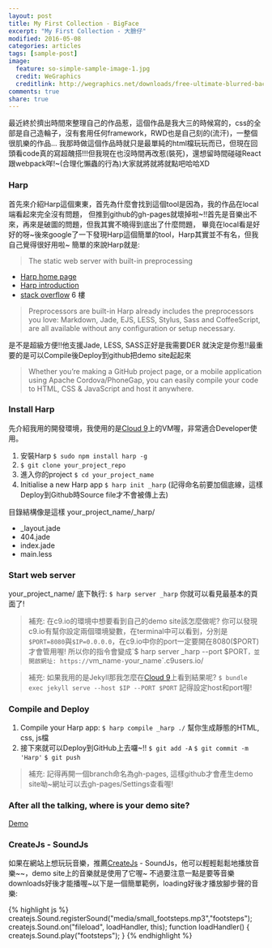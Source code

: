 ```yaml
---
layout: post
title: My First Collection - BigFace
excerpt: "My First Collection - 大臉仔"
modified: 2016-05-08
categories: articles
tags: [sample-post]
image:
  feature: so-simple-sample-image-1.jpg
  credit: WeGraphics
  creditlink: http://wegraphics.net/downloads/free-ultimate-blurred-background-pack/
comments: true
share: true
---
```


最近終於擠出時間來整理自己的作品惹，這個作品是我大三的時候寫的，css的全部是自己造輪子，沒有套用任何framework，RWD也是自己刻的(流汗)，一整個很肌樂的作品...
我那時做這個作品時就只是最單純的html檔玩玩而已，但現在回頭看code真的寫超醜搭!!!但我現在也沒時間再改惹(裝死)，還想留時間碰碰React跟webpack咩!~(合理化懶蟲的行為)大家就將就將就點吧哈哈XD

### Harp

首先來介紹Harp這個東東，首先為什麼會找到這個tool是因為，我的作品在local端看起來完全沒有問題，
但推到github的gh-pages就壞掉啦~!!首先是音樂出不來，再來是破圖的問題，但我其實不曉得到底出了什麼問題，
畢竟在local看是好好的呀~後來google了一下發現Harp這個簡單的tool，Harp其實並不有名，但我自己覺得很好用啦~
簡單的來說Harp就是:

> The static web server with built-in preprocessing

* [Harp home page]
* [Harp introduction]
* [stack overflow]  6 樓

> Preprocessors are built-in
Harp already includes the preprocessors you love: Markdown, Jade, EJS, LESS, Stylus, Sass and CoffeeScript, are all available without any configuration or setup necessary.

是不是超級方便!!他支援Jade, LESS, SASS正好是我需要DER
就決定是你惹!!最重要的是可以Compile後Deploy到github把demo site起起來

> Whether you’re making a GitHub project page, or a mobile application using Apache Cordova/PhoneGap, you can easily compile your code to HTML, CSS & JavaScript and host it anywhere.

### Install Harp

先介紹我用的開發環境，我使用的是[Cloud 9]上的VM喔，非常適合Developer使用。

1. 安裝Harp `$ sudo npm install harp -g`
2. `$ git clone your_project_repo` 
3. 進入你的project `$ cd your_project_name`
4. Initialise a new Harp app `$ harp init _harp` (記得命名前要加個底線，這樣Deploy到Github時Source file才不會被傳上去)
 
目錄結構像是這樣
your_project_name/_harp/

* _layout.jade
* 404.jade
* index.jade
* main.less

### Start web server

your_project_name/ 底下執行: `$ harp server _harp` 你就可以看見最基本的頁面了!

> 補充: 在c9.io的環境中想要看到自己的demo site該怎麼做呢?
你可以發現c9.io有幫你設定兩個環境變數，在terminal中可以看到，分別是`$PORT=8080`與`$IP=0.0.0.0`，在c9.io中你的port一定要開在8080($PORT)才會管用喔!
所以你的指令會變成`$ harp server _harp --port $PORT`，並開啟網址: https://`vm_name`-`your_name`.c9users.io/ 

> 補充: 如果我用的是Jekyll那我怎麼在[Cloud 9]上看到結果呢? 
`$ bundle exec jekyll serve --host $IP --PORT $PORT` 記得設定host和port喔!

### Compile and Deploy

1. Compile your Harp app: `$ harp compile _harp ./` 幫你生成靜態的HTML, css, js檔
2. 接下來就可以Deploy到GitHub上去囉~!! `$ git add -A` `$ git commit -m 'Harp'` `$ git push` 

> 補充: 記得再開一個branch命名為gh-pages, 這樣github才會產生demo site呦~網址可以去gh-pages/Settings查看喔!

### After all the talking, where is your demo site?

<div markdown="0"><a href="http://elainehuang.github.io/BigFace/index.html" class="btn">Demo</a></div>

### CreateJs - SoundJs

如果在網站上想玩玩音樂，推薦[CreateJs] - SoundJs，他可以輕輕鬆鬆地播放音樂~~，demo site上的音樂就是使用了它喔~
不過要注意一點是要等音樂downloads好後才能播喔~以下是一個簡單範例，loading好後才播放腳步聲的音樂:

{% highlight js %}
  createjs.Sound.registerSound("media/small_footsteps.mp3","footsteps");
  createjs.Sound.on("fileload", loadHandler, this);
  function loadHandler() {
    createjs.Sound.play("footsteps");
  }
{% endhighlight %}

[Harp home page]: http://harpjs.com/
[Harp introduction]: http://kennethormandy.com/journal/start-a-blog-with-harp
[stack overflow]: http://stackoverflow.com/questions/15718649/how-to-publish-a-website-made-by-node-js-to-github-pages
[Cloud 9]: https://c9.io/
[CreateJs]: http://www.createjs.com/